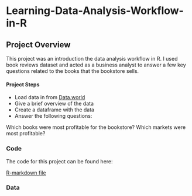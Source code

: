 # Learning-Data-Analysis-Workflow-in-R

## Project Overview

This project was an introduction the data analysis workflow in R. I used book reviews dataset and acted as a business analyst to answer a few key questions related to the books that the bookstore sells.

#### Project Steps

- Load data in from [Data.world](https://data.world/dataquest/book-reviews)
- Give a brief overview of the data
- Create a dataframe with the data
- Answer the following questions:

Which books were most profitable for the bookstore?
Which markets were most profitable?

### Code

The code for this project can be found here:

[R-markdown file](https://github.com/Drewsky33/Learning-Data-Analysis-Workflow-in-R/blob/main/CreateAnEfficientDataAnalysisWorkflow.Rmd)


### Data


